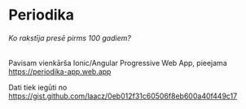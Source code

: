 # Periodika
###### Ko rakstīja presē pirms 100 gadiem?

Pavisam vienkārša Ionic/Angular Progressive Web App, pieejama https://periodika-app.web.app

Dati tiek iegūti no https://gist.github.com/laacz/0eb012f31c60506f8eb600a40f449c17
